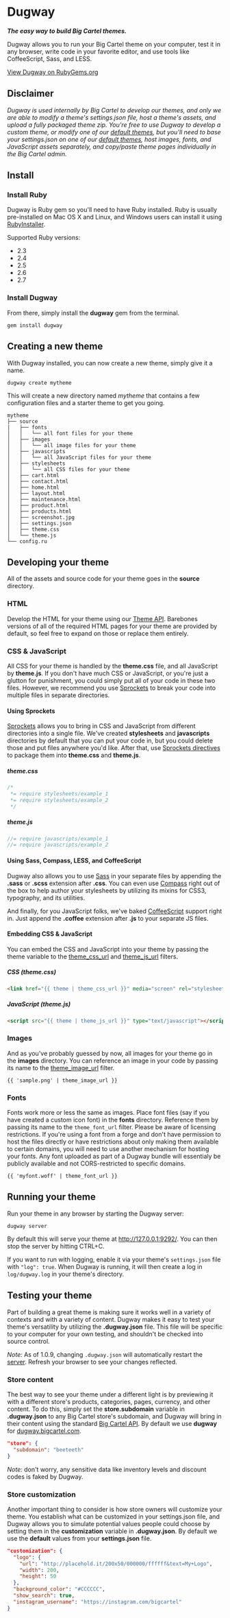 # Dugway

**_The easy way to build Big Cartel themes._**

Dugway allows you to run your Big Cartel theme on your computer, test it in any
browser, write code in your favorite editor, and use tools like
CoffeeScript, Sass, and LESS.

[View Dugway on RubyGems.org](https://rubygems.org/gems/dugway)

## Disclaimer

_Dugway is used internally by Big Cartel to develop our themes, and only we are
able to modify a theme's settings.json file, host a theme's assets, and upload
a fully packaged theme zip. You're free to use Dugway to develop a custom theme,
or modify one of our [default themes](https://github.com/bigcartel-themes), but
you'll need to base your settings.json on one of our [default themes](https://github.com/bigcartel-themes),
host images, fonts, and JavaScript assets separately, and copy/paste theme pages
individually in the Big Cartel admin._

## Install

### Install Ruby

Dugway is Ruby gem so you'll need to have Ruby installed. Ruby is
usually pre-installed on Mac OS X and Linux, and Windows users can install it
using [RubyInstaller](http://rubyinstaller.org).

Supported Ruby versions:

- 2.3
- 2.4
- 2.5
- 2.6
- 2.7

### Install Dugway

From there, simply install the **dugway** gem from the terminal.

```
gem install dugway
```

## Creating a new theme

With Dugway installed, you can now create a new theme, simply give it a name.

```
dugway create mytheme
```

This will create a new directory named *mytheme* that contains a few
configuration files and a starter theme to get you going.

```
mytheme
├── source
|   ├── fonts
│   │   └── all font files for your theme
│   ├── images
│   │   └── all image files for your theme
│   ├── javascripts
│   │   └── all JavaScript files for your theme
│   ├── stylesheets
│   │   └── all CSS files for your theme
│   ├── cart.html
│   ├── contact.html
│   ├── home.html
│   ├── layout.html
│   ├── maintenance.html
│   ├── product.html
│   ├── products.html
│   ├── screenshot.jpg
│   ├── settings.json
│   ├── theme.css
│   └── theme.js
└── config.ru
```

## Developing your theme

All of the assets and source code for your theme goes in the **source** directory.

### HTML

Develop the HTML for your theme using our [Theme
API](https://developers.bigcartel.com/api/themes). Barebones versions of all
of the required HTML pages for your theme are provided by default, so feel free
to expand on those or replace them entirely.

### CSS & JavaScript

All CSS for your theme is handled by the **theme.css** file, and all JavaScript
by **theme.js**. If you don't have much CSS or JavaScript, or you're just a
glutton for punishment, you could simply put all of your code in these two
files. However, we recommend you use [Sprockets](#using-sprockets) to break
your code into multiple files in separate directories.

#### Using Sprockets

[Sprockets](https://github.com/sstephenson/sprockets) allows you to bring in
CSS and JavaScript from different directories into a single file. We've created
**stylesheets** and **javascripts** directories by default that you can put
your code in, but you could delete those and put files anywhere you'd like.
After that, use [Sprockets
directives](https://github.com/sstephenson/sprockets#the-directive-processor)
to package them into **theme.css** and **theme.js**.

##### theme.css

```css
/*
 *= require stylesheets/example_1
 *= require stylesheets/example_2
 */
```

##### theme.js

```js
//= require javascripts/example_1
//= require javascripts/example_2
```

#### Using Sass, Compass, LESS, and CoffeeScript

Dugway also allows you to use [Sass](http://sass-lang.com) in your separate
files by appending the **.sass** or **.scss** extension after **.css**. You can
even use [Compass](http://compass-style.org/) right out of the box to help
author your stylesheets by utilizing its mixins for CSS3, typography, and its
utilities.

And finally, for you JavaScript folks, we've baked
[CoffeeScript](http://coffeescript.org) support right in. Just append the
**.coffee** extension after **.js** to your separate JS files.

#### Embedding CSS & JavaScript

You can embed the CSS and JavaScript into your theme by passing the theme
variable to the
[theme_css_url](https://developers.bigcartel.com/api/themes#theme_css_url)
and [theme_js_url](https://developers.bigcartel.com/api/themes#theme_js_url)
filters.

##### CSS (theme.css)

```html
<link href="{{ theme | theme_css_url }}" media="screen" rel="stylesheet" type="text/css">
```

##### JavaScript (theme.js)

```html
<script src="{{ theme | theme_js_url }}" type="text/javascript"></script>
```

### Images

And as you've probably guessed by now, all images for your theme go in the
**images** directory. You can reference an image in your code by passing its
name to the
[theme_image_url](https://developers.bigcartel.com/api/themes#theme_image_url)
filter.

```
{{ 'sample.png' | theme_image_url }}
```

### Fonts

Fonts work more or less the same as images. Place font files (say if you have
created a custom icon font) in the **fonts** directory. Reference them by
passing its name to the `theme_font_url` filter. Please be aware of licensing
restrictions. If you're using a font from a forge and don't have permission to
host the files directly or have restrictions about only making them available
to certain domains, you will need to use another mechanism for hosting your
fonts. Any font uploaded as part of a Dugway bundle will essentialy be publicly
available and not CORS-restricted to specific domains.

```
{{ 'myfont.woff' | theme_font_url }}
```

## Running your theme

Run your theme in any browser by starting the Dugway server:

```
dugway server
```

By default this will serve your theme at http://127.0.0.1:9292/. You can then stop
the server by hitting CTRL+C.

If you want to run with logging, enable it via your theme's `settings.json` 
file with `"log": true`. When Dugway is running, it will then create a log
in `log/dugway.log` in your theme's directory.

## Testing your theme

Part of building a great theme is making sure it works well in a variety of
contexts and with a variety of content. Dugway makes it easy to test your
theme's versatility by utilizing the **.dugway.json** file. This file will be
specific to your computer for your own testing, and shouldn't be checked into
source control.

*Note:* As of 1.0.9, changing `.dugway.json` will automatically restart the [server](#running-your-theme). Refresh your browser to see your changes reflected.

### Store content

The best way to see your theme under a different light is by previewing it with
a different store's products, categories, pages, currency, and other content.
To do this, simply set the **store.subdomain** variable in **.dugway.json** to
any Big Cartel store's subdomain, and Dugway will bring in their content using
the standard [Big Cartel API](https://developers.bigcartel.com/api/themes). By
default we use **dugway** for
[dugway.bigcartel.com](http://dugway.bigcartel.com).

```json
"store": {
  "subdomain": "beeteeth"
}
```

*Note:* don't worry, any sensitive data like inventory levels and discount codes is faked by Dugway.

### Store customization

Another important thing to consider is how store owners will customize your
theme. You establish what can be customized in your settings.json file, and 
Dugway allows you to simulate potential values people could choose by
setting them in the **customization** variable in **.dugway.json**. By default
we use the **default** values from your **settings.json** file.

```json
"customization": {
  "logo": {
    "url": "http://placehold.it/200x50/000000/ffffff&text=My+Logo",
    "width": 200,
    "height": 50
  },
  "background_color": "#CCCCCC",
  "show_search": true,
  "instagram_username": "https://instagram.com/bigcartel"
}
```
